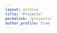 ```yaml
---
layout: archive
title: "Projects"
permalink: /projects/
author_profile: true
---
```


<!--- Include Comment Here

{% include base_path %}

{% for post in site.projects reversed %}
  {% include archive-single.html %}
{% endfor %}

--->
